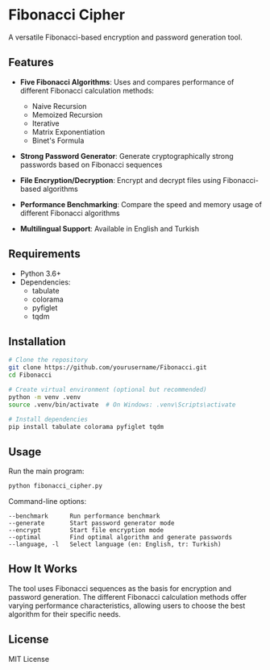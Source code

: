 # Fibonacci Cipher

A versatile Fibonacci-based encryption and password generation tool.

## Features

- **Five Fibonacci Algorithms**: Uses and compares performance of different Fibonacci calculation methods:
  - Naive Recursion
  - Memoized Recursion
  - Iterative
  - Matrix Exponentiation
  - Binet's Formula

- **Strong Password Generator**: Generate cryptographically strong passwords based on Fibonacci sequences

- **File Encryption/Decryption**: Encrypt and decrypt files using Fibonacci-based algorithms

- **Performance Benchmarking**: Compare the speed and memory usage of different Fibonacci algorithms

- **Multilingual Support**: Available in English and Turkish

## Requirements

- Python 3.6+
- Dependencies:
  - tabulate
  - colorama
  - pyfiglet
  - tqdm

## Installation

```bash
# Clone the repository
git clone https://github.com/yourusername/Fibonacci.git
cd Fibonacci

# Create virtual environment (optional but recommended)
python -m venv .venv
source .venv/bin/activate  # On Windows: .venv\Scripts\activate

# Install dependencies
pip install tabulate colorama pyfiglet tqdm
```

## Usage

Run the main program:

```bash
python fibonacci_cipher.py
```

Command-line options:

```
--benchmark      Run performance benchmark
--generate       Start password generator mode
--encrypt        Start file encryption mode
--optimal        Find optimal algorithm and generate passwords
--language, -l   Select language (en: English, tr: Turkish)
```

## How It Works

The tool uses Fibonacci sequences as the basis for encryption and password generation. The different Fibonacci calculation methods offer varying performance characteristics, allowing users to choose the best algorithm for their specific needs.

## License

MIT License 